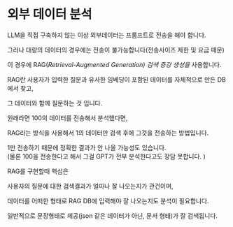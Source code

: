 # 외부 데이터 분석

LLM을 직접 구축하지 않는 이상 외부데이터는 프롬프트로 전송을 해야 합니다.&#x20;

그러나 대량의 데이터의 경우에는 전송이 불가능합니다(전송사이즈 제한 및 요금 때문)



이 경우에 RAG(_Retrieval-Augmented Generation) 검색 증강 생성을_ 사용합니다.&#x20;



RAG란 사용자가 입력한 질문과 유사한 임베딩이 포함된 데이터를 자체적으로  만든 DB에서 찾고,&#x20;

그 데이터와 함께 질문하는 것 입니다.&#x20;



원래라면 100의 데이터를 전송해서 분석했다면,&#x20;

RAG라는 방식을 사용해서 1의 데이터만 검색 후에 그것을 전송하는 방법입니다.&#x20;



1만 전송하기 때문에 정확한 결과가 안 나올 가능성도 있습니다. \
(물론 100을 전송한다고 해서 그걸 GPT가 전부 분석한다고도 장담 못합니다. )



RAG를 구현할때 핵심은

사용자의 질문에 대한 검색결과가 얼마나 잘 나오는지가 관건이며,

데이터를 어떠한 형태로 RAG DB에 입력해야 잘 나오는지도 분석이 필요합니다.&#x20;

일반적으로 문장형태로 제공(json 같은 데이터가 아닌, 문서 형태)가 잘 검색됩니다.&#x20;

